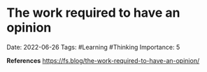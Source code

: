 # The work required to have an opinion

Date: 2022-06-26
Tags: #Learning #Thinking 
Importance: 5



**References**
https://fs.blog/the-work-required-to-have-an-opinion/



